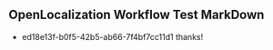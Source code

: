 ## OpenLocalization Workflow Test MarkDown

* ed18e13f-b0f5-42b5-ab66-7f4bf7cc11d1 
thanks!



<!--HONumber=Jan16_HO4-->
